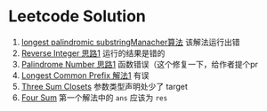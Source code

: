 # Leetcode Solution

1. [longest palindromic substringManacher算法](https://github.com/apachecn/awesome-leetcode/blob/master/docs/Leetcode_Solutions/005._longest_palindromic_substring.md) 该解法运行出错
2. [Reverse Integer 思路1](https://github.com/apachecn/awesome-leetcode/blob/master/docs/Leetcode_Solutions/Python/007._Reverse_Integer.md) 运行的结果是错的
3. [Palindrome Number 思路1](https://github.com/apachecn/awesome-leetcode/blob/master/docs/Leetcode_Solutions/Python/009._Palindrome_Number.md) 函数错误（这个修复一下，给作者提个pr
4. [Longest Common Prefix 解法1](https://github.com/apachecn/awesome-algorithm/blob/master/docs/Leetcode_Solutions/Python/014._longest_common_prefix.md) 有误
5. [Three Sum Closets](https://github.com/apachecn/awesome-algorithm/blob/master/docs/Leetcode_Solutions/Python/016._3sum_closest.md) 参数类型声明处少了 target
6. [Four Sum](https://github.com/apachecn/awesome-algorithm/blob/master/docs/Leetcode_Solutions/Python/018._4sum.md) 第一个解法中的 `ans` 应该为 `res`
